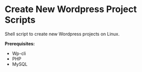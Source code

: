 # Create New Wordpress Project Scripts

Shell script to create new Wordpress projects on Linux.

**Prerequisites:** 
- Wp-cli
- PHP
- MySQL


